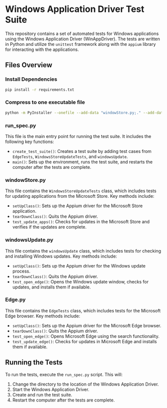 # Windows Application Driver Test Suite

This repository contains a set of automated tests for Windows applications using the Windows Application Driver (WinAppDriver). The tests are written in Python and utilize the `unittest` framework along with the `appium` library for interacting with the applications.

## Files Overview

### Install Dependencies

```bash
pip install -r requirements.txt
```

### Compress to one executable file

```bash
python -m PyInstaller --onefile --add-data "windowStore.py;." --add-data "windowsUpdate.py;." --add-data "Edge.py;." --add-data "Windows Application Driver/*;Windows Application Driver" run_spec.py
```

### run_spec.py

This file is the main entry point for running the test suite. It includes the following key functions:

- `create_test_suite()`: Creates a test suite by adding test cases from `EdgeTests`, `WindowsStoreUpdateTests`, and `windowsUpdate`.
- `main()`: Sets up the environment, runs the test suite, and restarts the computer after the tests are complete.

### windowStore.py

This file contains the `WindowsStoreUpdateTests` class, which includes tests for updating applications from the Microsoft Store. Key methods include:

- `setUpClass()`: Sets up the Appium driver for the Microsoft Store application.
- `tearDownClass()`: Quits the Appium driver.
- `test_update_apps()`: Checks for updates in the Microsoft Store and verifies if the updates are complete.

### windowsUpdate.py

This file contains the `windowsUpdate` class, which includes tests for checking and installing Windows updates. Key methods include:

- `setUpClass()`: Sets up the Appium driver for the Windows update process.
- `tearDownClass()`: Quits the Appium driver.
- `test_open_edge()`: Opens the Windows update window, checks for updates, and installs them if available.

### Edge.py

This file contains the `EdgeTests` class, which includes tests for the Microsoft Edge browser. Key methods include:

- `setUpClass()`: Sets up the Appium driver for the Microsoft Edge browser.
- `tearDownClass()`: Quits the Appium driver.
- `test_open_edge()`: Opens Microsoft Edge using the search functionality.
- `test_update_edge()`: Checks for updates in Microsoft Edge and installs them if available.

## Running the Tests

To run the tests, execute the `run_spec.py` script. This will:

1. Change the directory to the location of the Windows Application Driver.
2. Start the Windows Application Driver.
3. Create and run the test suite.
4. Restart the computer after the tests are complete.
